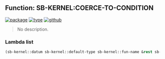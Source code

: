 ## Function: SB-KERNEL:COERCE-TO-CONDITION
[![package](https://img.shields.io/badge/Package-SB--KERNEL-5f9ea0.svg?style=social&colorA=999999)](../) [![type](https://img.shields.io/badge/Type-Function-5f9ea0.svg?style=social&colorA=999999)](../#function) [![github](https://img.shields.io/badge/GitHub-View_the_source-5f9ea0.svg?style=social&colorA=999999&logo=github)](https://github.com/sbcl/sbcl/blob/master/src/code/error.lisp/) 

> No description.

### Lambda list
```cl
(sb-kernel::datum sb-kernel::default-type sb-kernel::fun-name &rest sb-kernel::arguments)
```
